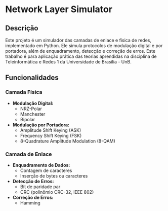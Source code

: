 # Network Layer Simulator

## Descrição

Este projeto é um simulador das camadas de enlace e física de redes, implementado em Python. Ele simula protocolos de modulação digital e por portadora, além de enquadramento, detecção e correção de erros. Este trabalho é para aplicação prática das teorias aprendidas na disciplina de Teleinformática e Redes 1 da Universidade de Brasília - UnB.

## Funcionalidades

### Camada Física
- **Modulação Digital:**
  - NRZ-Polar
  - Manchester
  - Bipolar
- **Modulação por Portadora:**
  - Amplitude Shift Keying (ASK)
  - Frequency Shift Keying (FSK)
  - 8-Quadrature Amplitude Modulation (8-QAM)

### Camada de Enlace
- **Enquadramento de Dados:**
  - Contagem de caracteres
  - Inserção de bytes ou caracteres
- **Detecção de Erros:**
  - Bit de paridade par
  - CRC (polinômio CRC-32, IEEE 802)
- **Correção de Erros:**
  - Hamming